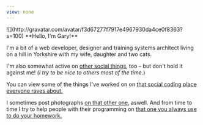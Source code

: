```yaml
---
view: none
---
```


<span class="avatar">
    ![](http://gravatar.com/avatar/f3d67277f7917e4967930da4ce0f8363?s=100)
</span> **Hello, I'm Gary!**

I'm a bit of a web developer, designer and training systems architect living on a hill in Yorkshire with my wife, daughter and two cats.

I'm also somewhat active on [other social things](https://twitter.com/gpmcadam), too &ndash; but don't hold it against me! (*I try to be nice to others most of the time.*)

You can view some of the things I've worked on on [that social coding place everyone raves about.](https://github.com/gpmcadam)

I sometimes post photographs [on that other one](http://instagram.com/gpmcadam), aswell. And from time to time I try to help people with their programming on [that one you always use to do your homework.](http://stackoverflow.com/users/171758/gpmcadam)